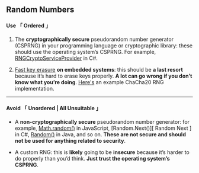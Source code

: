 [ Crypto Providers ]: https://docs.microsoft.com/en-us/dotnet/api/system.security.cryptography.rngcryptoserviceprovider?view=net-5.0
[ Fast Key Erasure ]: https://blog.cr.yp.to/20170723-random.html
[ CHACHA20 Random ]: https://github.com/WebAssembly/wasi-libc/blob/main/libc-top-half/sources/arc4random.c
[ Math Random ]: https://developer.mozilla.org/en-US/docs/Web/JavaScript/Reference/Global_Objects/Math/random
[ Math Next ]: https://docs.microsoft.com/en-us/dotnet/api/system.random.next?view=net-5.0
[ Random ]: https://docs.oracle.com/javase/8/docs/api/java/util/Random.html


## Random Numbers


#### Use 「 Ordered 」

1. The **cryptographically secure** pseudorandom number generator (CSPRNG) in your programming language or cryptographic library: these should use the operating system’s CSPRNG. For example, [RNGCryptoServiceProvider][ Crypto Providers ] in C#.

2. [Fast key erasure][ Fast Key Erasure ] **on embedded systems**: this should be **a last resort** because it’s hard to erase keys properly. **A lot can go wrong if you don’t know what you’re doing**. [Here's][ CHACHA20 Random ] an example ChaCha20 RNG implementation.


---

#### Avoid 「 Unordered | All Unsuitable 」

- A **non-cryptographically secure** pseudorandom number generator: for example, [Math.random()][ Math Random ] in JavaScript, [Random.Next()][ Random Next ] in C#, [Random()][ Random ] in Java, and so on. **These are not secure and should not be used for anything related to security**.

- A custom RNG: this is **likely** going to be **insecure** because it’s harder to do properly than you’d think. **Just trust the operating system’s CSPRNG**.
